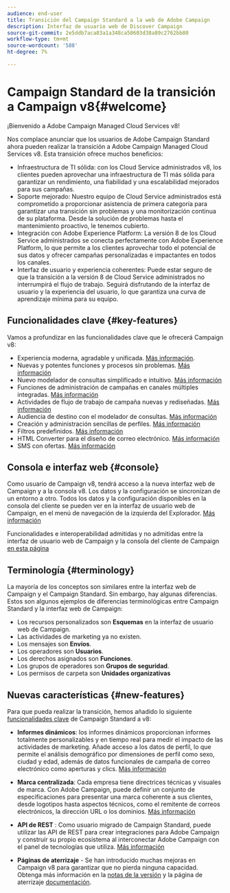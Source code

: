 ```yaml
---
audience: end-user
title: Transición del Campaign Standard a la web de Adobe Campaign
description: Interfaz de usuario web de Discover Campaign
source-git-commit: 2e5ddb7aca83a1a348ca50603d38a89c2762bb80
workflow-type: tm+mt
source-wordcount: '588'
ht-degree: 7%

---
```



# Campaign Standard de la transición a Campaign v8{#welcome}

<!--
We are thrilled to annonce that you, as a Campaign Standard user, can now benefit from the new version of Adobe Campaign Web User Interface. The migration is seemless and will allow you to use all the intuitive features designed to simplify the creation of personalized cross-channel campaigns. Campaign Web User Interface also brings a connected canvas with Adobe Experience Platform for a unified experience.
-->

¡Bienvenido a Adobe Campaign Managed Cloud Services v8!

Nos complace anunciar que los usuarios de Adobe Campaign Standard ahora pueden realizar la transición a Adobe Campaign Managed Cloud Services v8. Esta transición ofrece muchos beneficios:

* Infraestructura de TI sólida: con los Cloud Service administrados v8, los clientes pueden aprovechar una infraestructura de TI más sólida para garantizar un rendimiento, una fiabilidad y una escalabilidad mejorados para sus campañas.
* Soporte mejorado: Nuestro equipo de Cloud Service administrados está comprometido a proporcionar asistencia de primera categoría para garantizar una transición sin problemas y una monitorización continua de su plataforma. Desde la solución de problemas hasta el mantenimiento proactivo, le tenemos cubierto.
* Integración con Adobe Experience Platform: La versión 8 de los Cloud Service administrados se conecta perfectamente con Adobe Experience Platform, lo que permite a los clientes aprovechar todo el potencial de sus datos y ofrecer campañas personalizadas e impactantes en todos los canales.
* Interfaz de usuario y experiencia coherentes: Puede estar seguro de que la transición a la versión 8 de Cloud Service administrados no interrumpirá el flujo de trabajo. Seguirá disfrutando de la interfaz de usuario y la experiencia del usuario, lo que garantiza una curva de aprendizaje mínima para su equipo.

<!--
As a Campaign Standard user, we now offer you a way to migrate to Adobe Campaign v8. You will benefit from both the new Campaign Web interface and the v8 console.
-->

## Funcionalidades clave {#key-features}

Vamos a profundizar en las funcionalidades clave que le ofrecerá Campaign v8:

* Experiencia moderna, agradable y unificada. [Más información](../get-started/connect-to-campaign.md).
* Nuevas y potentes funciones y procesos sin problemas. [Más información](../get-started/user-interface.md)
* Nuevo modelador de consultas simplificado e intuitivo. [Más información](../query/query-modeler-overview.md)
* Funciones de administración de campañas en canales múltiples integradas. [Más información](../msg/gs-messages.md)
* Actividades de flujo de trabajo de campaña nuevas y rediseñadas. [Más información](../workflows/gs-workflows.md)
* Audiencia de destino con el modelador de consultas. [Más información](../query/query-modeler-overview.md)
* Creación y administración sencillas de perfiles. [Más información](../audience/about-recipients.md)
* Filtros predefinidos. [Más información](../get-started/predefined-filters.md)
* HTML Converter para el diseño de correo electrónico. [Más información](../email/existing-content.md)
* SMS con ofertas. [Más información](../msg/offers.md)

## Consola e interfaz web {#console}

Como usuario de Campaign v8, tendrá acceso a la nueva interfaz web de Campaign y a la consola v8. Los datos y la configuración se sincronizan de un entorno a otro. Todos los datos y la configuración disponibles en la consola del cliente se pueden ver en la interfaz de usuario web de Campaign, en el menú de navegación de la izquierda del Explorador. [Más información](../get-started/user-interface.md#user-interface-explorer)

Funcionalidades e interoperabilidad admitidas y no admitidas entre la interfaz de usuario web de Campaign y la consola del cliente de Campaign [en esta página](../get-started/capability-matrix.md)

## Terminología {#terminology}

La mayoría de los conceptos son similares entre la interfaz web de Campaign y el Campaign Standard. Sin embargo, hay algunas diferencias. Estos son algunos ejemplos de diferencias terminológicas entre Campaign Standard y la interfaz web de Campaign:

<!--
* Profiles are **Recipients** in the console. [Learn more](../audience/gs-audiences-recipients.md).
* Test profiles are **Seed addresses**. [Learn more](../preview-test/test-deliveries.md).
* The delivery preparation is the **Delivery analysis**. [Learn more](../monitor/prepare-send.md).
* Audiences are **Lists**. [Learn more](../audience/gs-audiences-recipients.md).
-->

* Los recursos personalizados son **Esquemas** en la interfaz de usuario web de Campaign.
* Las actividades de marketing ya no existen.
* Los mensajes son **Envíos**.
* Los operadores son **Usuarios**.
* Los derechos asignados son **Funciones**.
* Los grupos de operadores son **Grupos de seguridad**.
* Los permisos de carpeta son **Unidades organizativas**

## Nuevas características {#new-features}

Para que pueda realizar la transición, hemos añadido lo siguiente [funcionalidades clave](https://experienceleague.adobe.com/docs/experience-cloud/campaign/campaign-standard-migration-home.html) de Campaign Standard a v8:

* **Informes dinámicos**: los informes dinámicos proporcionan informes totalmente personalizables y en tiempo real para medir el impacto de las actividades de marketing. Añade acceso a los datos de perfil, lo que permite el análisis demográfico por dimensiones de perfil como sexo, ciudad y edad, además de datos funcionales de campaña de correo electrónico como aperturas y clics. [Más información](https://experienceleague.adobe.com/docs/experience-cloud/campaign/reporting/get-started-reporting.html)

* **Marca centralizada**: Cada empresa tiene directrices técnicas y visuales de marca. Con Adobe Campaign, puede definir un conjunto de especificaciones para presentar una marca coherente a sus clientes, desde logotipos hasta aspectos técnicos, como el remitente de correos electrónicos, la dirección URL o los dominios. [Más información](https://experienceleague.adobe.com/docs/experience-cloud/campaign/branding/branding-gs.html)

* **API de REST** : Como usuario migrado de Campaign Standard, puede utilizar las API de REST para crear integraciones para Adobe Campaign y construir su propio ecosistema al interconectar Adobe Campaign con el panel de tecnologías que utiliza. [Más información](https://experienceleague.adobe.com/docs/experience-cloud/campaign/apis/get-started-apis.html)

* **Páginas de aterrizaje** - Se han introducido muchas mejoras en Campaign v8 para garantizar que no pierda ninguna capacidad. Obtenga más información en la [notas de la versión](../rn/release-notes.md#new-24-4) y la página de aterrizaje [documentación](../landing-pages/get-started-lp.md).

<!--
* Delivery Alerting: In addition to viewing notifications directly in Campaign, Adobe Campaign also provides an email alerting system to trigger email alerts to users or external stakeholders of important system activities. Create, manage, and receive customizable alerts and dashboards to keep track of delivery successes or failures. Adobe Campaign Delivery Alerting boosts efficiency by keeping all involved Adobe Campaign users in a company automatically informed about the delivery execution status, via email and dashboard. 

* Landing Pages: Landing pages are web forms that can be used to capture information on your audiences, offer subscriptions to a service, display data and grow your database. Landing pages can also be used for acquiring or updating existing profiles, and to set up a double opt-in mechanism, allowing you to to protect the platform from wrong or invalid email addresses, or spambots. [Learn more](../landing-pages/get-started-lp.md)
-->